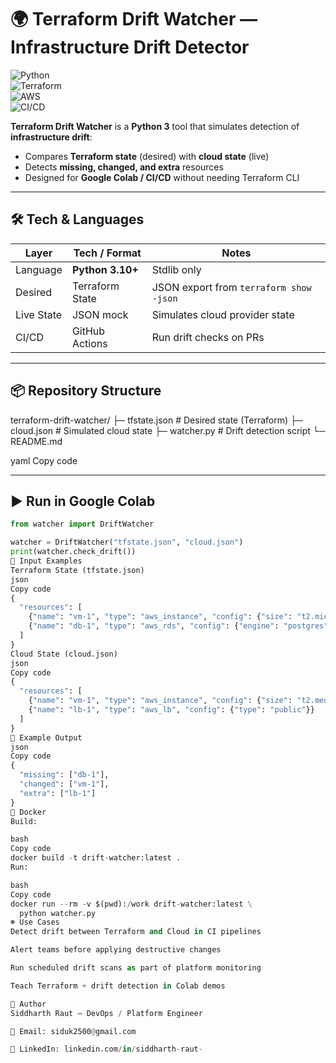 # 🌍 Terraform Drift Watcher — Infrastructure Drift Detector

![Python](https://img.shields.io/badge/Python-3.10+-blue.svg?logo=python&logoColor=white)  
![Terraform](https://img.shields.io/badge/Terraform-State-844FBA?logo=terraform)  
![AWS](https://img.shields.io/badge/Cloud-AWS-FF9900?logo=amazon-aws)  
![CI/CD](https://img.shields.io/badge/CI/CD-Drift_Check-2088FF?logo=githubactions)  

**Terraform Drift Watcher** is a **Python 3** tool that simulates detection of **infrastructure drift**:  
- Compares **Terraform state** (desired) with **cloud state** (live)  
- Detects **missing, changed, and extra** resources  
- Designed for **Google Colab / CI/CD** without needing Terraform CLI  

------------------------------------

## 🛠 Tech & Languages

| Layer        | Tech / Format   | Notes                               |
|--------------|-----------------|-------------------------------------|
| Language     | **Python 3.10+**| Stdlib only                         |
| Desired      | Terraform State | JSON export from `terraform show -json` |
| Live State   | JSON mock       | Simulates cloud provider state      |
| CI/CD        | GitHub Actions  | Run drift checks on PRs             |

---

## 📦 Repository Structure

terraform-drift-watcher/
├─ tfstate.json # Desired state (Terraform)
├─ cloud.json # Simulated cloud state
├─ watcher.py # Drift detection script
└─ README.md

yaml
Copy code

---

## ▶️ Run in Google Colab

```python
from watcher import DriftWatcher

watcher = DriftWatcher("tfstate.json", "cloud.json")
print(watcher.check_drift())
📄 Input Examples
Terraform State (tfstate.json)
json
Copy code
{
  "resources": [
    {"name": "vm-1", "type": "aws_instance", "config": {"size": "t2.micro"}},
    {"name": "db-1", "type": "aws_rds", "config": {"engine": "postgres"}}
  ]
}
Cloud State (cloud.json)
json
Copy code
{
  "resources": [
    {"name": "vm-1", "type": "aws_instance", "config": {"size": "t2.medium"}},
    {"name": "lb-1", "type": "aws_lb", "config": {"type": "public"}}
  ]
}
🧪 Example Output
json
Copy code
{
  "missing": ["db-1"],
  "changed": ["vm-1"],
  "extra": ["lb-1"]
}
🐳 Docker
Build:

bash
Copy code
docker build -t drift-watcher:latest .
Run:

bash
Copy code
docker run --rm -v $(pwd):/work drift-watcher:latest \
  python watcher.py
☸️ Use Cases
Detect drift between Terraform and Cloud in CI pipelines

Alert teams before applying destructive changes

Run scheduled drift scans as part of platform monitoring

Teach Terraform + drift detection in Colab demos

👤 Author
Siddharth Raut — DevOps / Platform Engineer

📧 Email: siduk2500@gmail.com

💼 LinkedIn: linkedin.com/in/siddharth-raut-
